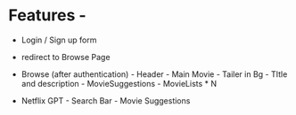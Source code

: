 
# Features - 
- Login / Sign up form
- redirect to Browse Page 
- Browse (after authentication)
        - Header
        - Main Movie
        - Tailer in Bg
        - TItle and description
        - MovieSuggestions
              - MovieLists * N

- Netflix GPT
        - Search Bar
        - Movie Suggestions
        